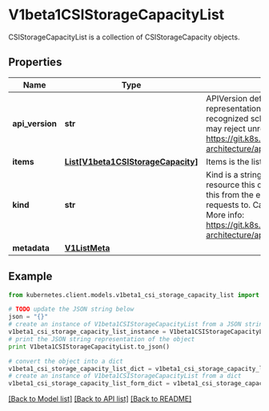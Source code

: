 # V1beta1CSIStorageCapacityList

CSIStorageCapacityList is a collection of CSIStorageCapacity objects.

## Properties
Name | Type | Description | Notes
------------ | ------------- | ------------- | -------------
**api_version** | **str** | APIVersion defines the versioned schema of this representation of an object. Servers should convert recognized schemas to the latest internal value, and may reject unrecognized values. More info: https://git.k8s.io/community/contributors/devel/sig-architecture/api-conventions.md#resources | [optional] 
**items** | [**List[V1beta1CSIStorageCapacity]**](V1beta1CSIStorageCapacity.md) | Items is the list of CSIStorageCapacity objects. | 
**kind** | **str** | Kind is a string value representing the REST resource this object represents. Servers may infer this from the endpoint the kubernetes.client submits requests to. Cannot be updated. In CamelCase. More info: https://git.k8s.io/community/contributors/devel/sig-architecture/api-conventions.md#types-kinds | [optional] 
**metadata** | [**V1ListMeta**](V1ListMeta.md) |  | [optional] 

## Example

```python
from kubernetes.client.models.v1beta1_csi_storage_capacity_list import V1beta1CSIStorageCapacityList

# TODO update the JSON string below
json = "{}"
# create an instance of V1beta1CSIStorageCapacityList from a JSON string
v1beta1_csi_storage_capacity_list_instance = V1beta1CSIStorageCapacityList.from_json(json)
# print the JSON string representation of the object
print V1beta1CSIStorageCapacityList.to_json()

# convert the object into a dict
v1beta1_csi_storage_capacity_list_dict = v1beta1_csi_storage_capacity_list_instance.to_dict()
# create an instance of V1beta1CSIStorageCapacityList from a dict
v1beta1_csi_storage_capacity_list_form_dict = v1beta1_csi_storage_capacity_list.from_dict(v1beta1_csi_storage_capacity_list_dict)
```
[[Back to Model list]](../README.md#documentation-for-models) [[Back to API list]](../README.md#documentation-for-api-endpoints) [[Back to README]](../README.md)



